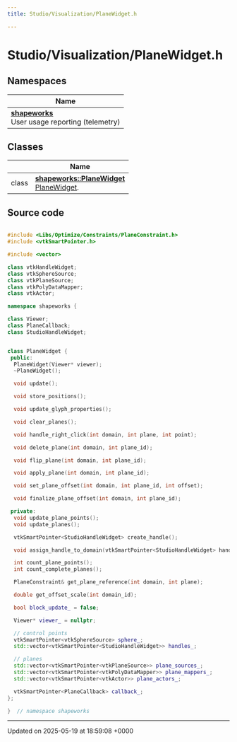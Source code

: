 ```yaml
---
title: Studio/Visualization/PlaneWidget.h

---
```


# Studio/Visualization/PlaneWidget.h



## Namespaces

| Name           |
| -------------- |
| **[shapeworks](../Namespaces/namespaceshapeworks.md)** <br>User usage reporting (telemetry)  |

## Classes

|                | Name           |
| -------------- | -------------- |
| class | **[shapeworks::PlaneWidget](../Classes/classshapeworks_1_1PlaneWidget.md)** <br>[PlaneWidget]().  |




## Source code

```cpp

#include <Libs/Optimize/Constraints/PlaneConstraint.h>
#include <vtkSmartPointer.h>

#include <vector>

class vtkHandleWidget;
class vtkSphereSource;
class vtkPlaneSource;
class vtkPolyDataMapper;
class vtkActor;

namespace shapeworks {

class Viewer;
class PlaneCallback;
class StudioHandleWidget;


class PlaneWidget {
 public:
  PlaneWidget(Viewer* viewer);
  ~PlaneWidget();

  void update();

  void store_positions();

  void update_glyph_properties();

  void clear_planes();

  void handle_right_click(int domain, int plane, int point);

  void delete_plane(int domain, int plane_id);

  void flip_plane(int domain, int plane_id);

  void apply_plane(int domain, int plane_id);

  void set_plane_offset(int domain, int plane_id, int offset);

  void finalize_plane_offset(int domain, int plane_id);

 private:
  void update_plane_points();
  void update_planes();

  vtkSmartPointer<StudioHandleWidget> create_handle();

  void assign_handle_to_domain(vtkSmartPointer<StudioHandleWidget> handle, int domain_id);

  int count_plane_points();
  int count_complete_planes();

  PlaneConstraint& get_plane_reference(int domain, int plane);

  double get_offset_scale(int domain_id);

  bool block_update_ = false;

  Viewer* viewer_ = nullptr;

  // control points
  vtkSmartPointer<vtkSphereSource> sphere_;
  std::vector<vtkSmartPointer<StudioHandleWidget>> handles_;

  // planes
  std::vector<vtkSmartPointer<vtkPlaneSource>> plane_sources_;
  std::vector<vtkSmartPointer<vtkPolyDataMapper>> plane_mappers_;
  std::vector<vtkSmartPointer<vtkActor>> plane_actors_;

  vtkSmartPointer<PlaneCallback> callback_;
};

}  // namespace shapeworks
```


-------------------------------

Updated on 2025-05-19 at 18:59:08 +0000
